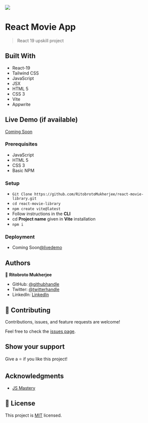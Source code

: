 ![](https://img.shields.io/badge/Ritobroto-blueviolet)

# React Movie App

> React 19 upskill project


## Built With

- React-19
- Tailwind CSS
- JavaScript
- JSX
- HTML 5
- CSS 3
- Vite
- Appwrite

## Live Demo (if available)

[Coming Soon](https://#)

### Prerequisites
- JavaScript
- HTML 5
- CSS 3
- Basic NPM

### Setup
- `Git Clone https://github.com/RitobrotoMukherjee/react-movie-library.git`
- `cd react-movie-library`
- `npm create vite@latest`
- Follow instructions in the **CLI**
- cd **Project name** given in **Vite** installation
- `npm i`

### Deployment
- Coming Soon[@livedemo](https://#)


## Authors

👤 **Ritobroto Mukherjee**

- GitHub: [@githubhandle](https://github.com/RitobrotoMukherjee)
- Twitter: [@twitterhandle](https://#)
- LinkedIn: [LinkedIn](https://www.linkedin.com/in/ritobroto-m3/)

## 🤝 Contributing

Contributions, issues, and feature requests are welcome!

Feel free to check the [issues page](../../issues/).

## Show your support

Give a ⭐️ if you like this project!

## Acknowledgments

- [JS Mastery](https://www.youtube.com/@javascriptmastery)

## 📝 License

This project is [MIT](./MIT.md) licensed.
